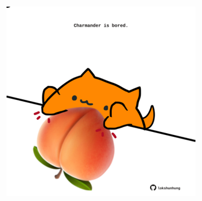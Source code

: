 <!-- built at 17/04/2022, 03:12:28 UTC -->
<p align="center">
  <img width="500" height="500" src="./ReadmeImage.svg">
</p>
